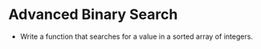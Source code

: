 # Advanced Binary Search

- Write a function that searches for a value in a sorted array of integers.